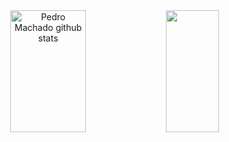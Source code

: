 <div align="center">  
  <img width="49%" height="195px" src="https://github-readme-stats-sigma-five.vercel.app/api?username=Pedro-M-Dorneles&show_icons=true&count_private=true&hide_border=true&title_color=28a745&icon_color=28a745&text_color=c9d1d9&bg_color=0d1117" alt="Pedro Machado github stats" /> 
  <img width="41%" height="195px" src="https://github-readme-stats-sigma-five.vercel.app/api/top-langs/?username=Pedro-M-Dorneles&layout=compact&hide_border=true&title_color=28a745&text_color=c9d1d9&bg_color=0d1117" />
</div>
